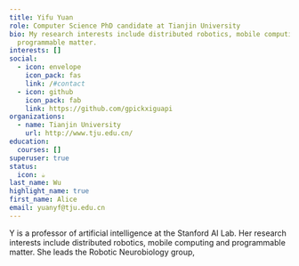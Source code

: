 ```yaml
---
title: Yifu Yuan
role: Computer Science PhD candidate at Tianjin University
bio: My research interests include distributed robotics, mobile computing and
  programmable matter.
interests: []
social:
  - icon: envelope
    icon_pack: fas
    link: /#contact
  - icon: github
    icon_pack: fab
    link: https://github.com/gpickxiguapi
organizations:
  - name: Tianjin University
    url: http://www.tju.edu.cn/
education:
  courses: []
superuser: true
status:
  icon: ☕️
last_name: Wu
highlight_name: true
first_name: Alice
email: yuanyf@tju.edu.cn
---
```

Y is a professor of artificial intelligence at the Stanford AI Lab. Her research interests include distributed robotics, mobile computing and programmable matter. She leads the Robotic Neurobiology group, 